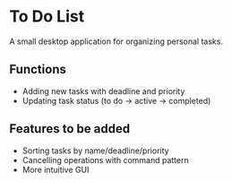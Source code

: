 # To Do List

A small desktop application for organizing personal tasks.


## Functions

- Adding new tasks with deadline and priority
- Updating task status (to do -> active -> completed)


## Features to be added

- Sorting tasks by name/deadline/priority
- Cancelling operations with command pattern
- More intuitive GUI
